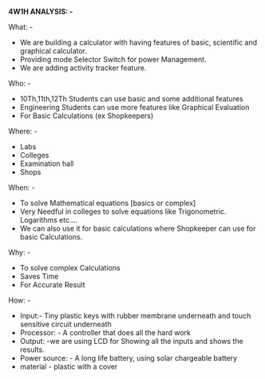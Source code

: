 **4W1H ANALYSIS: -**

What: -

- We are building a calculator with having features of basic, scientific and graphical calculator.
- Providing mode Selector Switch for power Management.
- We are adding activity tracker feature.

Who: -

- 10Th,11th,12Th Students can use basic and some additional features
- Engineering Students can use more features like Graphical Evaluation
- For Basic Calculations (ex Shopkeepers)

Where: -

- Labs
- Colleges
- Examination hall
- Shops

When: -

- To solve Mathematical equations [basics or complex]
- Very Needful in colleges to solve equations like Trigonometric. Logarithms etc.…
- We can also use it for basic calculations where Shopkeeper can use for basic Calculations.

Why: -

- To solve complex Calculations
- Saves Time
- For Accurate Result

How: -

- Input:- Tiny plastic keys with rubber membrane underneath and touch sensitive circuit underneath
- Processor: - A controller that does all the hard work
- Output: -we are using LCD for Showing all the inputs and shows the results.
- Power source: - A long life battery, using solar chargeable battery
- material - plastic with a cover

